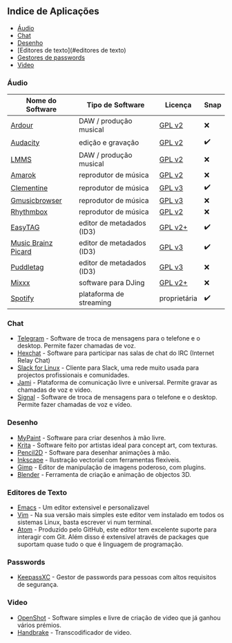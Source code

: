 ## Indice de Aplicações

- [Áudio](#áudio)
- [Chat](#chat)
- [Desenho](#desenho)
- [Editores de texto](#editores de texto)
- [Gestores de passwords](#passwords)
- [Video](#video)


### Áudio
Nome do Software | Tipo de Software | Licença | Snap
------------ | ------------- | ---------- | -------
[Ardour](https://ardour.org/) | DAW / produção musical | [GPL v2](https://www.gnu.org/licenses/old-licenses/gpl-2.0.pt-br.html) | :x:
[Audacity](https://www.audacityteam.org/) | edição e gravação | [GPL v2](https://www.gnu.org/licenses/old-licenses/gpl-2.0.pt-br.html) | :heavy_check_mark:
[LMMS](https://lmms.io/) | DAW / produção musical | [GPL v2](https://www.gnu.org/licenses/old-licenses/gpl-2.0.pt-br.html) | :x:
[Amarok](https://amarok.kde.org/) | reprodutor de música | [GPL v2](https://www.gnu.org/licenses/old-licenses/gpl-2.0.pt-br.html) | :x:
[Clementine](https://www.clementine-player.org/) | reprodutor de música | [GPL v3](https://www.gnu.org/licenses/gpl-3.0.pt-br.html) | :heavy_check_mark:
[Gmusicbrowser](http://gmusicbrowser.org/) | reprodutor de música | [GPL v3](https://www.gnu.org/licenses/gpl-3.0.pt-br.html) | :x:
[Rhythmbox](https://wiki.gnome.org/Apps/Rhythmbox) | reprodutor de música | [GPL v2](https://www.gnu.org/licenses/old-licenses/gpl-2.0.pt-br.html) | :x:
[EasyTAG](https://wiki.gnome.org/Apps/EasyTAG) | editor de metadados (ID3) | [GPL v2+](https://www.gnu.org/licenses/old-licenses/gpl-2.0.pt-br.html) | :heavy_check_mark:
[Music Brainz Picard](https://picard.musicbrainz.org/) | editor de metadados (ID3) | [GPL v3](https://www.gnu.org/copyleft/gpl.html) | :heavy_check_mark:
[Puddletag](http://docs.puddletag.net/) | editor de metadados (ID3) | [GPL v3](https://www.gnu.org/licenses/gpl-3.0.pt-br.html) | :x:
[Mixxx](https://www.mixxx.org) | software para DJing | [GPL v2+](https://github.com/mixxxdj/mixxx/blob/master/LICENSE) | :x:
[Spotify](https://snapcraft.io/spotify) | plataforma de streaming | proprietária | :heavy_check_mark:

### Chat
- [Telegram](https://telegram.org/) - Software de troca de mensagens para o telefone e o desktop. Permite fazer chamadas de voz.
- [Hexchat](https://hexchat.github.io/) - Software para participar nas salas de chat do IRC (Internet Relay Chat)
- [Slack for Linux](https://slack.com/downloads/linux) - Cliente para Slack, uma rede muito usada para projectos profissionais e comunidades.
- [Jami](https://jami.net) - Plataforma de comunicação livre e universal. Permite gravar as chamadas de voz e video.
- [Signal](https://signal.org) - Software de troca de mensagens para o telefone e o desktop. Permite fazer chamadas de voz e vídeo.

### Desenho
- [MyPaint](http://mypaint.org/) - Software para criar desenhos à mão livre.
- [Krita](https://krita.org) - Software feito por artistas ideal para concept art, com texturas.
- [Pencil2D](https://www.pencil2d.org/) - Software para desenhar animações à mão.
- [Inkscape](https://inkscape.org/) - Ilustração vectorial com ferramentas flexiveis.
- [Gimp](https://www.gimp.org/) - Editor de manipulação de imagens poderoso, com plugins.
- [Blender](https://www.blender.org/) - Ferramenta de criação e animação de objectos 3D.

### Editores de Texto
- [Emacs](https://www.gnu.org/software/emacs/) - Um editor extensivel e personalizavel
- [Vim](https://www.vim.org/) - Na sua versão mais simples este editor vem instalado em todos os sistemas Linux, basta escrever vi num terminal.
- [Atom](https://atom.io/) - Produzido pelo GitHub, este editor tem excelente suporte para interagir com Git. Além disso é extensivel através de packages que suportam quase tudo o que é linguagem de programação.

### Passwords
- [KeepassXC](https://keepassxc.org/) - Gestor de passwords para pessoas com altos requisitos de segurança.

### Video
- [OpenShot](https://www.openshot.org/) - Software simples e livre de criação de video que já ganhou vários prémios.
- [Handbrake](https://handbrake.fr/) - Transcodificador de video.

